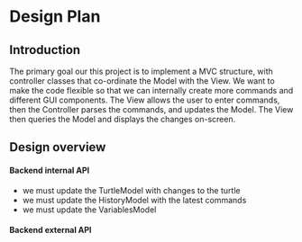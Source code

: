 # Design Plan

## Introduction
The primary goal our this project is to implement a MVC structure, with controller classes that co-ordinate the Model with the View. We want to make the code flexible so that we can internally create more commands and different GUI components. The View allows the user to enter commands, then the Controller parses the commands, and updates the Model. The View then queries the Model and displays the changes on-screen.

## Design overview

#### Backend internal API
- we must update the TurtleModel with changes to the turtle
- we must update the HistoryModel with the latest commands
- we must update the VariablesModel

#### Backend external API
